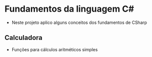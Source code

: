 # Fundamentos da linguagem C#
- Neste projeto aplico alguns conceitos dos fundamentos de CSharp

## Calculadora
- Funções para cálculos aritméticos simples

